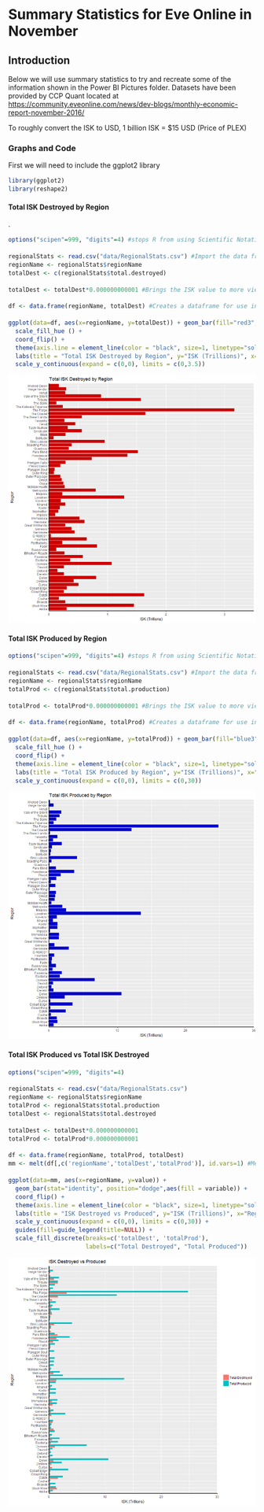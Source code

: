 Summary Statistics for Eve Online in November
================

Introduction
------------

Below we will use summary statistics to try and recreate some of the information shown in the Power BI Pictures folder. Datasets have been provided by CCP Quant located at <https://community.eveonline.com/news/dev-blogs/monthly-economic-report-november-2016/>

To roughly convert the ISK to USD, 1 billion ISK = $15 USD (Price of PLEX)

### Graphs and Code

First we will need to include the ggplot2 library

``` r
library(ggplot2)
library(reshape2)
```

#### Total ISK Destroyed by Region

.

``` r
options("scipen"=999, "digits"=4) #stops R from using Scientific Notation when viewing ISK

regionalStats <- read.csv("data/RegionalStats.csv") #Import the data from the csv
regionName <- regionalStats$regionName
totalDest <- c(regionalStats$total.destroyed)

totalDest <- totalDest*0.000000000001 #Brings the ISK value to more viewable number (in the Trillions)

df <- data.frame(regionName, totalDest) #Creates a dataframe for use in ggplot

ggplot(data=df, aes(x=regionName, y=totalDest)) + geom_bar(fill="red3", stat="identity", linetype=2) + 
  scale_fill_hue () + 
  coord_flip() +
  theme(axis.line = element_line(color = "black", size=1, linetype="solid")) +
  labs(title = "Total ISK Destroyed by Region", y="ISK (Trillions)", x="Region") +
  scale_y_continuous(expand = c(0,0), limits = c(0,3.5))
```

![](Summary_files/figure-markdown_github/RegionalDest-1.png)

#### Total ISK Produced by Region

``` r
options("scipen"=999, "digits"=4) #stops R from using Scientific Notation when viewing ISK

regionalStats <- read.csv("data/RegionalStats.csv") #Import the data from the csv
regionName <- regionalStats$regionName
totalProd <- c(regionalStats$total.production)

totalProd <- totalProd*0.000000000001 #Brings the ISK value to more viewable number (in the Trillions)

df <- data.frame(regionName, totalProd) #Creates a dataframe for use in ggplot

ggplot(data=df, aes(x=regionName, y=totalProd)) + geom_bar(fill="blue3", stat="identity", linetype=2) + 
  scale_fill_hue () + 
  coord_flip() +
  theme(axis.line = element_line(color = "black", size=1, linetype="solid")) +
  labs(title = "Total ISK Produced by Region", y="ISK (Trillions)", x="Region") +
  scale_y_continuous(expand = c(0,0), limits = c(0,30))
```

![](Summary_files/figure-markdown_github/RegionalProd-1.png)

#### Total ISK Produced vs Total ISK Destroyed

``` r
options("scipen"=999, "digits"=4)

regionalStats <- read.csv("data/RegionalStats.csv")
regionName <- regionalStats$regionName
totalProd <- regionalStats$total.production
totalDest <- regionalStats$total.destroyed

totalDest <- totalDest*0.000000000001
totalProd <- totalProd*0.000000000001

df <- data.frame(regionName, totalProd, totalDest)
mm <- melt(df[,c('regionName','totalDest','totalProd')], id.vars=1) #Melts the dataframe so we can use it to create a clustered bar chart

ggplot(data=mm, aes(x=regionName, y=value)) +
  geom_bar(stat="identity", position="dodge",aes(fill = variable)) +
  coord_flip() +
  theme(axis.line = element_line(color = "black", size=1, linetype="solid")) +
  labs(title = "ISK Destroyed vs Produced", y="ISK (Trillions)", x="Region") +
  scale_y_continuous(expand = c(0,0), limits = c(0,30)) +
  guides(fill=guide_legend(title=NULL)) +
  scale_fill_discrete(breaks=c('totalDest', 'totalProd'),
                      labels=c("Total Destroyed", "Total Produced"))
```

![](Summary_files/figure-markdown_github/RegionalComparison-1.png)
